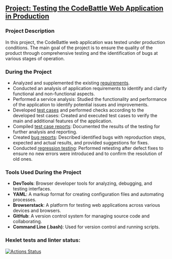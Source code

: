 ## [Project: Testing the CodeBattle Web Application in Production](https://github.com/ViktorSmiryagin/qa-engineer-project-85)

### Project Description

In this project, the CodeBattle web application was tested under production conditions. The main goal of the project is to ensure the quality of the product through comprehensive testing and the identification of bugs at various stages of operation.

### During the Project

* Analyzed and supplemented the existing [requirements](https://github.com/ViktorSmiryagin/Test_CodeBattle/blob/main/requirements.yml).
* Conducted an analysis of application requirements to identify and clarify functional and non-functional aspects.
* Performed a service analysis: Studied the functionality and performance of the application to identify potential issues and improvements.
* Developed [test cases](https://github.com/ViktorSmiryagin/Test_CodeBattle/blob/main/test-cases.yml) and performed checks according to the developed test cases: Created and executed test cases to verify the main and additional features of the application.
* Compiled [test case reports](https://github.com/ViktorSmiryagin/Test_CodeBattle/blob/main/testing-report.yml): Documented the results of the testing for further analysis and reporting.
* Created [bug reports](https://github.com/ViktorSmiryagin/Test_CodeBattle/blob/main/issues.yml): Described identified bugs with reproduction steps, expected and actual results, and provided suggestions for fixes.
* Conducted [regression testing](https://github.com/ViktorSmiryagin/Test_CodeBattle/blob/main/reopened_issues.yml): Performed retesting after defect fixes to ensure no new errors were introduced and to confirm the resolution of old ones.

### Tools Used During the Project

* **DevTools**: Browser developer tools for analyzing, debugging, and testing interfaces.
* **YAML**: A markup format for creating configuration files and automating processes.
* **Browserstack**: A platform for testing web applications across various devices and browsers.
* **GitHub**: A version control system for managing source code and collaborating.
* **Command Line (.bash)**: Used for version control and running scripts.

### Hexlet tests and linter status:
[![Actions Status](https://github.com/ViktorSmiryagin/qa-engineer-project-85/actions/workflows/hexlet-check.yml/badge.svg)](https://github.com/ViktorSmiryagin/qa-engineer-project-85/actions)
